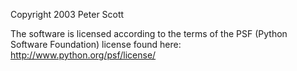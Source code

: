 Copyright 2003 Peter Scott

The software is licensed according to the terms of the PSF (Python Software Foundation) license found here: http://www.python.org/psf/license/